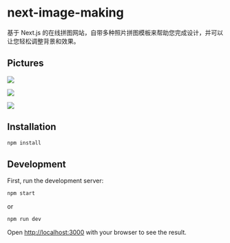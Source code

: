 # next-image-making

基于 Next.js 的在线拼图网站，自带多种照片拼图模板来帮助您完成设计，并可以让您轻松调整背景和效果。

## Pictures

![](https://cdn.jsdelivr.net/gh/shimiyzhang/blog-image/images/23-07-18/clipboard-4136.d55ec2.webp)

![](https://cdn.jsdelivr.net/gh/shimiyzhang/blog-image/images/23-07-18/clipboard-6741.4c5642.webp)

![](https://cdn.jsdelivr.net/gh/shimiyzhang/blog-image/images/23-07-18/clipboard-4782.e3570b.webp)

## Installation

```bash
npm install
```

## Development

First, run the development server:

```bash
npm start
```

or

```bash
npm run dev
```

Open [http://localhost:3000](http://localhost:3000) with your browser to see the result.
